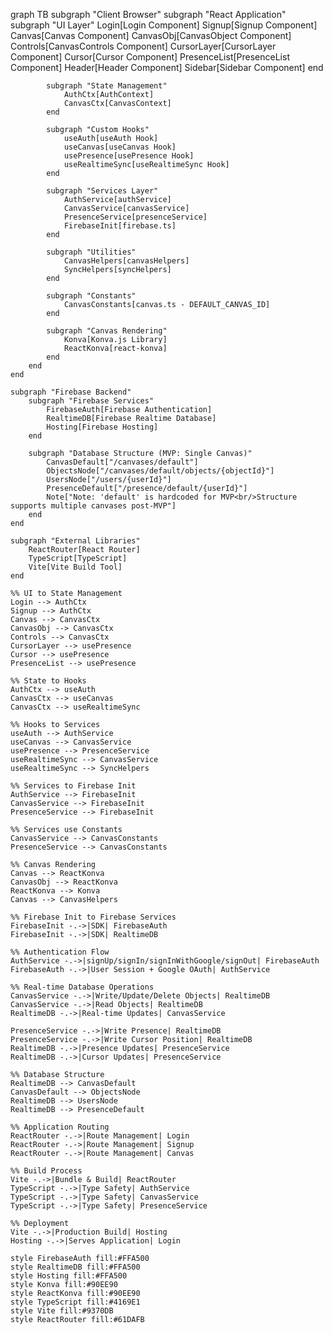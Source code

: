 graph TB
subgraph "Client Browser"
subgraph "React Application"
subgraph "UI Layer"
Login[Login Component]
Signup[Signup Component]
Canvas[Canvas Component]
CanvasObj[CanvasObject Component]
Controls[CanvasControls Component]
CursorLayer[CursorLayer Component]
Cursor[Cursor Component]
PresenceList[PresenceList Component]
Header[Header Component]
Sidebar[Sidebar Component]
end

            subgraph "State Management"
                AuthCtx[AuthContext]
                CanvasCtx[CanvasContext]
            end

            subgraph "Custom Hooks"
                useAuth[useAuth Hook]
                useCanvas[useCanvas Hook]
                usePresence[usePresence Hook]
                useRealtimeSync[useRealtimeSync Hook]
            end

            subgraph "Services Layer"
                AuthService[authService]
                CanvasService[canvasService]
                PresenceService[presenceService]
                FirebaseInit[firebase.ts]
            end

            subgraph "Utilities"
                CanvasHelpers[canvasHelpers]
                SyncHelpers[syncHelpers]
            end

            subgraph "Constants"
                CanvasConstants[canvas.ts - DEFAULT_CANVAS_ID]
            end

            subgraph "Canvas Rendering"
                Konva[Konva.js Library]
                ReactKonva[react-konva]
            end
        end
    end

    subgraph "Firebase Backend"
        subgraph "Firebase Services"
            FirebaseAuth[Firebase Authentication]
            RealtimeDB[Firebase Realtime Database]
            Hosting[Firebase Hosting]
        end

        subgraph "Database Structure (MVP: Single Canvas)"
            CanvasDefault["/canvases/default"]
            ObjectsNode["/canvases/default/objects/{objectId}"]
            UsersNode["/users/{userId}"]
            PresenceDefault["/presence/default/{userId}"]
            Note["Note: 'default' is hardcoded for MVP<br/>Structure supports multiple canvases post-MVP"]
        end
    end

    subgraph "External Libraries"
        ReactRouter[React Router]
        TypeScript[TypeScript]
        Vite[Vite Build Tool]
    end

    %% UI to State Management
    Login --> AuthCtx
    Signup --> AuthCtx
    Canvas --> CanvasCtx
    CanvasObj --> CanvasCtx
    Controls --> CanvasCtx
    CursorLayer --> usePresence
    Cursor --> usePresence
    PresenceList --> usePresence

    %% State to Hooks
    AuthCtx --> useAuth
    CanvasCtx --> useCanvas
    CanvasCtx --> useRealtimeSync

    %% Hooks to Services
    useAuth --> AuthService
    useCanvas --> CanvasService
    usePresence --> PresenceService
    useRealtimeSync --> CanvasService
    useRealtimeSync --> SyncHelpers

    %% Services to Firebase Init
    AuthService --> FirebaseInit
    CanvasService --> FirebaseInit
    PresenceService --> FirebaseInit

    %% Services use Constants
    CanvasService --> CanvasConstants
    PresenceService --> CanvasConstants

    %% Canvas Rendering
    Canvas --> ReactKonva
    CanvasObj --> ReactKonva
    ReactKonva --> Konva
    Canvas --> CanvasHelpers

    %% Firebase Init to Firebase Services
    FirebaseInit -.->|SDK| FirebaseAuth
    FirebaseInit -.->|SDK| RealtimeDB

    %% Authentication Flow
    AuthService -.->|signUp/signIn/signInWithGoogle/signOut| FirebaseAuth
    FirebaseAuth -.->|User Session + Google OAuth| AuthService

    %% Real-time Database Operations
    CanvasService -.->|Write/Update/Delete Objects| RealtimeDB
    CanvasService -.->|Read Objects| RealtimeDB
    RealtimeDB -.->|Real-time Updates| CanvasService

    PresenceService -.->|Write Presence| RealtimeDB
    PresenceService -.->|Write Cursor Position| RealtimeDB
    RealtimeDB -.->|Presence Updates| PresenceService
    RealtimeDB -.->|Cursor Updates| PresenceService

    %% Database Structure
    RealtimeDB --> CanvasDefault
    CanvasDefault --> ObjectsNode
    RealtimeDB --> UsersNode
    RealtimeDB --> PresenceDefault

    %% Application Routing
    ReactRouter -.->|Route Management| Login
    ReactRouter -.->|Route Management| Signup
    ReactRouter -.->|Route Management| Canvas

    %% Build Process
    Vite -.->|Bundle & Build| ReactRouter
    TypeScript -.->|Type Safety| AuthService
    TypeScript -.->|Type Safety| CanvasService
    TypeScript -.->|Type Safety| PresenceService

    %% Deployment
    Vite -.->|Production Build| Hosting
    Hosting -.->|Serves Application| Login

    style FirebaseAuth fill:#FFA500
    style RealtimeDB fill:#FFA500
    style Hosting fill:#FFA500
    style Konva fill:#90EE90
    style ReactKonva fill:#90EE90
    style TypeScript fill:#4169E1
    style Vite fill:#9370DB
    style ReactRouter fill:#61DAFB
